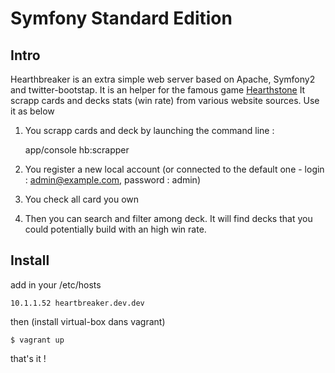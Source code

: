 Symfony Standard Edition
========================

Intro
-----

Hearthbreaker is an extra simple web server based on Apache, Symfony2 and twitter-bootstap.
It is an helper for the famous game [Hearthstone](http://eu.battle.net/hearthstone)
It scrapp cards and decks stats (win rate) from various website sources. Use it as below

1) You scrapp cards and deck by launching the command line :

    app/console hb:scrapper 
    
2) You register a new local account (or connected to the default one - login : admin@example.com, password : admin)
3) You check all card you own
4) Then you can search and filter among deck. It will find decks that you could potentially build with an high win rate.


Install
-------

add in your /etc/hosts

    10.1.1.52 heartbreaker.dev.dev

then (install virtual-box dans vagrant)
    
    $ vagrant up

that's it !
